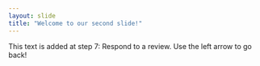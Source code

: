 ```yaml
---
layout: slide
title: "Welcome to our second slide!"
---
```

This text is added at step 7: Respond to a review.
Use the left arrow to go back!
